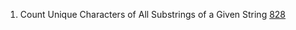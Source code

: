 1. Count Unique Characters of All Substrings of a Given String [828](https://leetcode.com/problems/count-unique-characters-of-all-substrings-of-a-given-string/)
